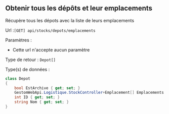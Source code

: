 ## <span id='obtenirdepotsetemplacements'>Obtenir tous les dépôts et leur emplacements</span>

Récupère tous les dépots avec la liste de leurs emplacements

Url :`[GET] api/stocks/depots/emplacements`

Paramètres : 

- Cette url n'accepte aucun paramètre

Type de retour : `Depot[]`

Type(s) de données :

```csharp
class Depot
{
	bool EstArchive { get; set; }
	GestomWebApi.Logistique.StockController+Emplacement[] Emplacements { get; set; }
	int ID { get; set; }
	string Nom { get; set; }
}

```
